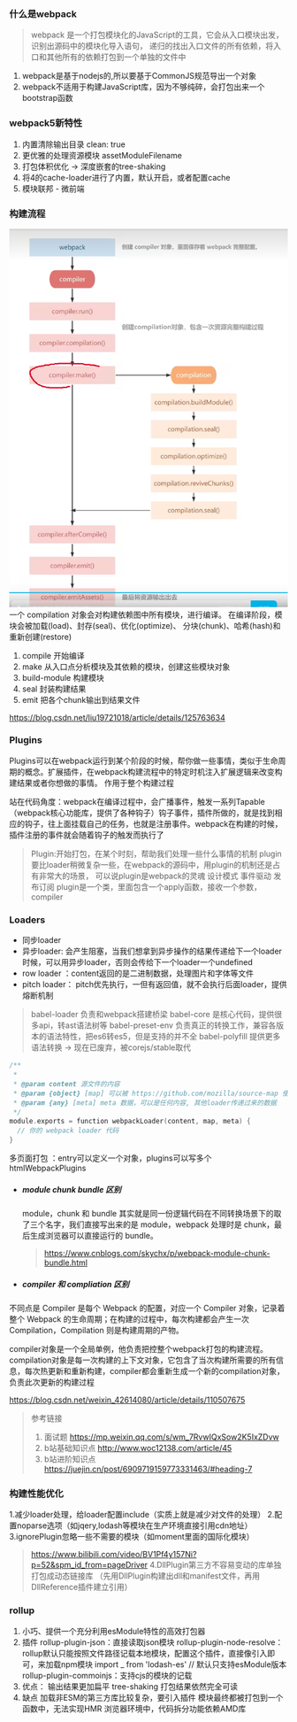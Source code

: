 ### 什么是webpack
> webpack 是一个打包模块化的JavaScript的工具，它会从入口模块出发，识别出源码中的模块化导入语句，
递归的找出入口文件的所有依赖，将入口和其他所有的依赖打包到一个单独的文件中

1. webpack是基于nodejs的,所以要基于CommonJS规范导出一个对象
2. webpack不适用于构建JavaScript库，因为不够纯碎，会打包出来一个bootstrap函数

### webpack5新特性
1. 内置清除输出目录 clean: true
2. 更优雅的处理资源模块 assetModuleFilename
3. 打包体积优化 -> 深度嵌套的tree-shaking
4. 将4的cache-loader进行了内置，默认开启，或者配置cache
5. 模块联邦 - 微前端
### 构建流程
![](img/compiler.png)
一个 compilation 对象会对构建依赖图中所有模块，进行编译。 在编译阶段，模块会被加载(load)、封存(seal)、优化(optimize)、 分块(chunk)、哈希(hash)和重新创建(restore)
1. compile 开始编译
2. make 从入口点分析模块及其依赖的模块，创建这些模块对象
3. build-module 构建模块
4. seal 封装构建结果
5. emit 把各个chunk输出到结果文件

https://blog.csdn.net/liu19721018/article/details/125763634

### Plugins
Plugins可以在webpack运行到某个阶段的时候，帮你做一些事情，类似于生命周期的概念。扩展插件，在webpack构建流程中的特定时机注入扩展逻辑来改变构建结果或者你想做的事情。
作用于整个构建过程

站在代码角度：webpack在编译过程中，会广播事件，触发一系列Tapable（webpack核心功能库，提供了各种钩子）钩子事件，插件所做的，就是找到相应的钩子，往上面挂载自己的任务，也就是注册事件。webpack在构建的时候，插件注册的事件就会随着钩子的触发而执行了

> Plugin:开始打包，在某个时刻，帮助我们处理一些什么事情的机制
plugin要比loader稍微复杂一些，在webpack的源码中，用plugin的机制还是占有非常大的场景，
可以说plugin是webpack的灵魂
设计模式
  事件驱动  发布订阅
plugin是一个类，里面包含一个apply函数，接收一个参数，compiler

### Loaders
- 同步loader
- 异步loader: 会产生阻塞，当我们想拿到异步操作的结果传递给下一个loader时候，可以用异步loader，否则会传给下一个loader一个undefined
- row loader ：content返回的是二进制数据，处理图片和字体等文件
- pitch loader： pitch优先执行，一但有返回值，就不会执行后面loader，提供熔断机制
  
> babel-loader 负责和webpack搭建桥梁
babel-core 是核心代码，提供很多api，转ast语法树等
babel-preset-env 负责真正的转换工作，兼容各版本的语法特性，把es6转es5，但是支持的并不全
babel-polyfill 提供更多语法转换 -> 现在已废弃，被corejs/stable取代
``` C
/**
 *
 * @param content 源文件的内容
 * @param {object} [map] 可以被 https://github.com/mozilla/source-map 使用的 SourceMap 数据
 * @param {any} [meta] meta 数据，可以是任何内容, 其他loader传递过来的数据
 */
module.exports = function webpackLoader(content, map, meta) {
  // 你的 webpack loader 代码
}
```

多页面打包 ：entry可以定义一个对象，plugins可以写多个htmlWebpackPlugins

- ##### module chunk bundle 区别
  module，chunk 和 bundle 其实就是同一份逻辑代码在不同转换场景下的取了三个名字，我们直接写出来的是 module，webpack 处理时是 chunk，最后生成浏览器可以直接运行的 bundle。
   > https://www.cnblogs.com/skychx/p/webpack-module-chunk-bundle.html

- ##### compiler 和 compliation 区别
 不同点是 Compiler 是每个 Webpack 的配置，对应一个 Compiler 对象，记录着整个 Webpack 的生命周期；在构建的过程中，每次构建都会产生一次Compilation，Compilation 则是构建周期的产物。

 compiler对象是一个全局单例，他负责把控整个webpack打包的构建流程。compilation对象是每一次构建的上下文对象，它包含了当次构建所需要的所有信息，每次热更新和重新构建，compiler都会重新生成一个新的compilation对象，负责此次更新的构建过程

 https://blog.csdn.net/weixin_42614080/article/details/110507675
 
> 参考链接 
>  1. 面试题 https://mp.weixin.qq.com/s/wm_7RvwIQxSow2K5IxZDvw
>  2. b站基础知识点 http://www.woc12138.com/article/45
>  3. b站进阶知识点 https://juejin.cn/post/6909719159773331463/#heading-7


### 构建性能优化  
1.减少loader处理，给loader配置include（实质上就是减少对文件的处理）
2.配置noparse选项（如jqery,lodash等模块在生产环境直接引用cdn地址）
3.ignorePlugin忽略一些不需要的模块（如moment里面的国际化模块） 
>https://www.bilibili.com/video/BV1Pf4y157Ni?p=52&spm_id_from=pageDriver
4.DllPlugin第三方不容易变动的库单独打包成动态链接库 （先用DllPlugin构建出dll和manifest文件，再用DllReference插件建立引用）

  
### rollup
1. 小巧、提供一个充分利用esModule特性的高效打包器 
2. 插件
rollup-plugin-json：直接读取json模块
rollup-plugin-node-resolve：rollup默认只能按照文件路径记载本地模块，配置这个插件，直接像引入即可，来加载npm模块 
import _ from 'lodash-es' // 默认只支持esModule版本
rollup-plugin-commoinjs：支持cjs的模块的记载
3. 优点：
   输出结果更加扁平
   tree-shaking
   打包结果依然完全可读
4. 缺点
   加载非ESM的第三方库比较复杂，要引入插件
   模块最终都被打包到一个函数中，无法实现HMR
   浏览器环境中，代码拆分功能依赖AMD库
   